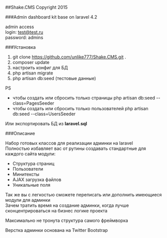 ##Shake.CMS Copyright 2015

###Admin dashboard kit base on laravel 4.2

admin access  
login: test@test.ru  
password: admins 

###Установка

1. git clone https://github.com/unlike777/Shake.CMS.git .
2. composer update
3. настроить конфиг для БД
4. php artisan migrate
5. php artisan db:seed (тестовые данные)

PS
+ чтобы создать или сбросить только страницы php artisan db:seed --class=PagesSeeder
+ чтобы создать или сбросить только пользователей php artisan db:seed --class=UsersSeeder

Или экспортировать БД из **laravel.sql**

###Описание

Набор готовых классов для реализации админки на laravel  
Полностью избавляет вас от рутины создавать стандартные для каждого сайта модули:
* Структура страниц
* Пользователи
* Минитексты
* AJAX загрузка файлов
* Уникальные поля

Так же вы с легкостью сможете переписать или дополнить имеющиеся модули для админки  
Зачем тратить время на создание админки, когда лучше сконцентрироваться на бизнес логике проекта

Максимально не тронута структура самого фреймворка

Верстка админки основана на Twitter Bootstrap
